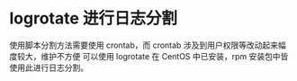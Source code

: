 # logrotate 进行日志分割
使用脚本分割方法需要使用 crontab，而 crontab 涉及到用户权限等改动起来幅度较大，维护不方便
可以使用 logrotate 在 CentOS 中已安装，rpm 安装包中皆使用此进行日志分割。
